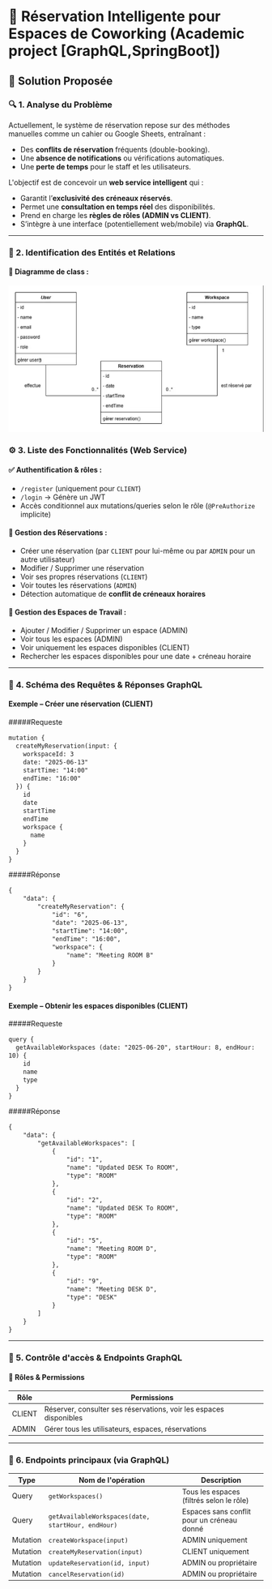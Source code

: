 # 🧠 Réservation Intelligente pour Espaces de Coworking (Academic project [GraphQL,SpringBoot])

## 🚀 Solution Proposée

### 🔍 1. Analyse du Problème

Actuellement, le système de réservation repose sur des méthodes manuelles comme un cahier ou Google Sheets, entraînant :
- Des **conflits de réservation** fréquents (double-booking).
- Une **absence de notifications** ou vérifications automatiques.
- Une **perte de temps** pour le staff et les utilisateurs.

L'objectif est de concevoir un **web service intelligent** qui :
- Garantit l’**exclusivité des créneaux réservés**.
- Permet une **consultation en temps réel** des disponibilités.
- Prend en charge les **règles de rôles (ADMIN vs CLIENT)**.
- S’intègre à une interface (potentiellement web/mobile) via **GraphQL**.

---

### 🧩 2. Identification des Entités et Relations

#### 📌 Diagramme de class :

![Capture de l'app](images/classe.png)

### ⚙️ 3. Liste des Fonctionnalités (Web Service)

#### ✅ Authentification & rôles :
- `/register` (uniquement pour `CLIENT`)
- `/login` → Génère un JWT
- Accès conditionnel aux mutations/queries selon le rôle (`@PreAuthorize` implicite)

#### 📆 Gestion des Réservations :
- Créer une réservation (par `CLIENT` pour lui-même ou par `ADMIN` pour un autre utilisateur)
- Modifier / Supprimer une réservation
- Voir ses propres réservations (`CLIENT`)
- Voir toutes les réservations (`ADMIN`)
- Détection automatique de **conflit de créneaux horaires**

#### 🏢 Gestion des Espaces de Travail :
- Ajouter / Modifier / Supprimer un espace (ADMIN)
- Voir tous les espaces (ADMIN)
- Voir uniquement les espaces disponibles (CLIENT)
- Rechercher les espaces disponibles pour une date + créneau horaire

---

### 🧾 4. Schéma des Requêtes & Réponses GraphQL

#### Exemple – Créer une réservation (CLIENT)


 #####Requeste 
```
mutation {
  createMyReservation(input: {
    workspaceId: 3
    date: "2025-06-13"
    startTime: "14:00"
    endTime: "16:00"
  }) {
    id
    date
    startTime
    endTime
    workspace {
      name
    }
  }
}
```
#####Réponse
```
{
    "data": {
        "createMyReservation": {
            "id": "6",
            "date": "2025-06-13",
            "startTime": "14:00",
            "endTime": "16:00",
            "workspace": {
                "name": "Meeting ROOM B"
            }
        }
    }
}
```

#### Exemple  – Obtenir les espaces disponibles (CLIENT)
#####Requeste 
```
query {
  getAvailableWorkspaces (date: "2025-06-20", startHour: 8, endHour: 10) {
    id
    name
    type
  }
}
```
#####Réponse
```
{
    "data": {
        "getAvailableWorkspaces": [
            {
                "id": "1",
                "name": "Updated DESK To ROOM",
                "type": "ROOM"
            },
            {
                "id": "2",
                "name": "Updated DESK To ROOM",
                "type": "ROOM"
            },
            {
                "id": "5",
                "name": "Meeting ROOM D",
                "type": "ROOM"
            },
            {
                "id": "9",
                "name": "Meeting DESK D",
                "type": "DESK"
            }
        ]
    }
}
```
---

### 🔐 5. Contrôle d'accès & Endpoints GraphQL

#### 🎯 Rôles & Permissions

| Rôle   | Permissions                                                                 |
|--------|------------------------------------------------------------------------------|
| CLIENT | Réserver, consulter ses réservations, voir les espaces disponibles          |
| ADMIN  | Gérer tous les utilisateurs, espaces, réservations                          |



---
### 📎 6. Endpoints principaux (via GraphQL)

| Type     | Nom de l'opération                              | Description                                      |
|----------|--------------------------------------------------|--------------------------------------------------|
| Query    | `getWorkspaces()`                               | Tous les espaces (filtrés selon le rôle)         |
| Query    | `getAvailableWorkspaces(date, startHour, endHour)` | Espaces sans conflit pour un créneau donné    |
| Mutation | `createWorkspace(input)`                         | ADMIN uniquement                                 |
| Mutation | `createMyReservation(input)`                     | CLIENT uniquement                                |
| Mutation | `updateReservation(id, input)`                   | ADMIN ou propriétaire                            |
| Mutation | `cancelReservation(id)`                          | ADMIN ou propriétaire                            |







